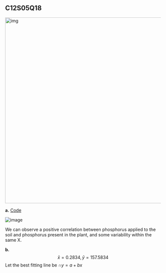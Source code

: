 ## C12S05Q18
<img width="600" alt="img" src=https://github.com/user-attachments/assets/ae6537c1-951e-48e6-a8c2-28da615d9dfb/>

**a.**
[Code](https://colab.research.google.com/drive/1T_WxMZXH9CYbe7u58Rf_r-Eb6VBs2W0d?usp=sharing)

![image](https://github.com/user-attachments/assets/54efc361-5fac-4fe7-8cf6-621d8c156613)

We can observe a positive correlation between phosphorus applied to the soil and phosphorus present in the plant, and some variability within the same X.

**b.**
$$\bar{x}=0.2834, \bar{y}=157.5834$$
Let the best fitting line be $\cap{y} = a+bx$

